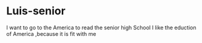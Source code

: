# Luis-senior
I want to go to the America to read the senior high School
I like the eduction of America ,because it is fit with me
